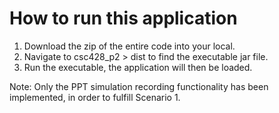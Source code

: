 # How to run this application

1. Download the zip of the entire code into your local.
2. Navigate to csc428_p2 > dist to find the executable jar file.
3. Run the executable, the application will then be loaded.

Note: Only the PPT simulation recording functionality has been implemented, in order to fulfill Scenario 1.
